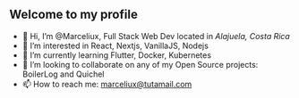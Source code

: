 ## Welcome to my profile

- 👋 Hi, I’m @Marceliux, Full Stack Web Dev located in *Alajuela, Costa Rica*
- 👀 I’m interested in React, Nextjs, VanillaJS, Nodejs
- 🌱 I’m currently learning Flutter, Docker, Kubernetes
- 💞️ I’m looking to collaborate on any of my Open Source projects: BoilerLog and Quichel
- 📫 How to reach me: marceliux@tutamail.com

<!---
Marceliux/Marceliux is a ✨ special ✨ repository because its `README.md` (this file) appears on your GitHub profile.
You can click the Preview link to take a look at your changes.
--->
